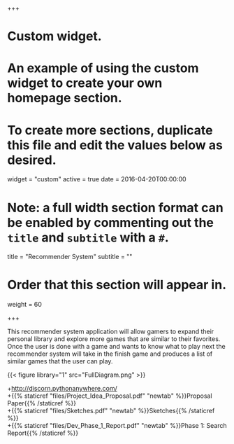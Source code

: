 +++
# Custom widget.
# An example of using the custom widget to create your own homepage section.
# To create more sections, duplicate this file and edit the values below as desired.
widget = "custom"
active = true
date = 2016-04-20T00:00:00

# Note: a full width section format can be enabled by commenting out the `title` and `subtitle` with a `#`.
title = "Recommender System"
subtitle = ""

# Order that this section will appear in.
weight = 60

+++

This recommender system application will allow gamers to expand their personal library and explore more games that are similar to their favorites. Once the user is done with a game and wants to know what to play next the recommender system will take in the finish game and produces a list of similar games that the user can play.  

{{< figure library="1" src="FullDiagram.png" >}}

  +http://discorn.pythonanywhere.com/                                                            
  +{{% staticref "files/Project_Idea_Proposal.pdf" "newtab" %}}Proposal Paper{{% /staticref %}}    
  +{{% staticref "files/Sketches.pdf" "newtab" %}}Sketches{{% /staticref %}}                    
  +{{% staticref "files/Dev_Phase_1_Report.pdf" "newtab" %}}Phase 1: Search Report{{% /staticref %}}  
